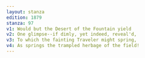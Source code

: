 ```yaml
---
layout: stanza
edition: 1879
stanza: 97
v1: Would but the Desert of the Fountain yield
v2: One glimpse--if dimly, yet indeed, reveal'd,
v3: To which the fainting Traveler might spring,
v4: As springs the trampled herbage of the field!
---
```

